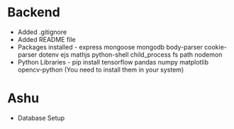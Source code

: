 # Backend

- Added .gitignore
- Added README file
- Packages installed - express mongoose mongodb body-parser cookie-parser dotenv ejs mathjs python-shell child_process fs path nodemon
- Python Libraries - pip install tensorflow pandas numpy matplotlib opencv-python (You need to install them in your system)

# Ashu

- Database Setup
